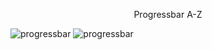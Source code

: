 <p align="center">
Progressbar A-Z
</p>

![progressbar](https://user-images.githubusercontent.com/63346676/85366137-5e235980-b544-11ea-86e1-3c2f70f68657.gif)
![progressbar](https://user-images.githubusercontent.com/63346676/85366419-eefa3500-b544-11ea-9efc-470f0b79303c.gif)
